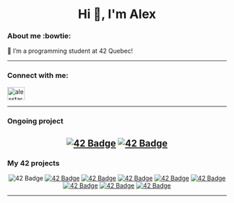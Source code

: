 <h1 align="center">Hi 👋, I'm Alex</h1>

<!--
**AlexStarlight03/AlexStarlight03** is a ✨ _special_ ✨ repository because its `README.md` (this file) appears on your GitHub profile.

Here are some ideas to get you started:

- 🔭 I’m currently working on ...
- 🌱 I’m currently learning ...
- 👯 I’m looking to collaborate on ...
- 🤔 I’m looking for help with ...
- 💬 Ask me about ...
- 📫 How to reach me: ...
- 😄 Pronouns: ...
- ⚡ Fun fact: ...
-->

<h3 align="left">About me :bowtie:</h3>
🌱 I’m a programming student at 42 Quebec!
</p>

---
<h3 align="left">Connect with me:</h3>
<p align="left">
<a href="https://linkedin.com/in/alexandrinedube" target="blank"><img align="center" src="https://raw.githubusercontent.com/rahuldkjain/github-profile-readme-generator/master/src/images/icons/Social/linked-in-alt.svg" alt="alexstarlight03" height="30" width="40" /></a>

---
<h3 align="left">Ongoing project</h3>
<div align="center">

<a href="https://github.com/pirichar/minishell">![42 Badge](https://github.com/AlexStarlight03/42-project-badges/blob/main/badges/minishelle.png)</a> 
<a href="https://github.com/AlexStarlight03/cpp00">![42 Badge](https://github.com/AlexStarlight03/42-project-badges/blob/main/badges/cppe.png)</a> 
---
<h3 align="left">My 42 projects</h3>
<div align="center">

<a> ![42 Badge](https://github.com/AlexStarlight03/42-project-badges/blob/main/badges/netpracticee.png)</a> 
<a href="https://github.com/AlexStarlight03/philosophers">![42 Badge](https://github.com/AlexStarlight03/42-project-badges/blob/main/badges/philosopherse.png)</a>
<a href="https://github.com/AlexStarlight03/fdf">![42 Badge](https://github.com/AlexStarlight03/42-project-badges/blob/main/badges/fdfm.png)</a>
<a href="https://github.com/AlexStarlight03/pipex">![42 Badge](https://github.com/AlexStarlight03/42-project-badges/blob/main/badges/pipexe.png)</a>
<a href="https://github.com/AlexStarlight03/push_swap">![42 Badge](https://github.com/AlexStarlight03/42-project-badges/blob/main/badges/push_swape.png)</a>
<a href="">![42 Badge](https://github.com/AlexStarlight03/42-project-badges/blob/main/badges/born2berootm.png)</a>
<a href="https://github.com/AlexStarlight03/GNL">![42 Badge](https://github.com/AlexStarlight03/42-project-badges/blob/main/badges/get_next_linem.png)</a>
<a href="https://github.com/AlexStarlight03/ft_printf">![42 Badge](https://github.com/AlexStarlight03/42-project-badges/blob/main/badges/ft_printfe.png)</a>
<a href="https://github.com/AlexStarlight03/libft">![42 Badge](https://github.com/AlexStarlight03/42-project-badges/blob/main/badges/libftm.png)</a>

---
